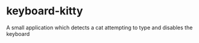 # keyboard-kitty
A small application which detects a cat attempting to type and disables the keyboard 

